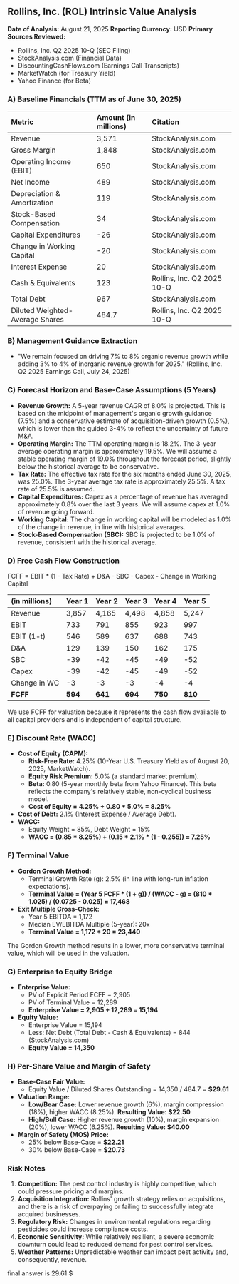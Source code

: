 ## **Rollins, Inc. (ROL) Intrinsic Value Analysis**

**Date of Analysis:** August 21, 2025
**Reporting Currency:** USD
**Primary Sources Reviewed:**
*   Rollins, Inc. Q2 2025 10-Q (SEC Filing)
*   StockAnalysis.com (Financial Data)
*   DiscountingCashFlows.com (Earnings Call Transcripts)
*   MarketWatch (for Treasury Yield)
*   Yahoo Finance (for Beta)

### **A) Baseline Financials (TTM as of June 30, 2025)**

| Metric | Amount (in millions) | Citation |
| :--- | :--- | :--- |
| Revenue | 3,571 | StockAnalysis.com |
| Gross Margin | 1,848 | StockAnalysis.com |
| Operating Income (EBIT) | 650 | StockAnalysis.com |
| Net Income | 489 | StockAnalysis.com |
| Depreciation & Amortization | 119 | StockAnalysis.com |
| Stock-Based Compensation | 34 | StockAnalysis.com |
| Capital Expenditures | -26 | StockAnalysis.com |
| Change in Working Capital | -20 | StockAnalysis.com |
| Interest Expense | 20 | StockAnalysis.com |
| Cash & Equivalents | 123 | Rollins, Inc. Q2 2025 10-Q |
| Total Debt | 967 | StockAnalysis.com |
| Diluted Weighted-Average Shares | 484.7 | Rollins, Inc. Q2 2025 10-Q |

### **B) Management Guidance Extraction**

*   "We remain focused on driving 7% to 8% organic revenue growth while adding 3% to 4% of inorganic revenue growth for 2025." (Rollins, Inc. Q2 2025 Earnings Call, July 24, 2025)

### **C) Forecast Horizon and Base-Case Assumptions (5 Years)**

*   **Revenue Growth:** A 5-year revenue CAGR of 8.0% is projected. This is based on the midpoint of management's organic growth guidance (7.5%) and a conservative estimate of acquisition-driven growth (0.5%), which is lower than the guided 3-4% to reflect the uncertainty of future M&A.
*   **Operating Margin:** The TTM operating margin is 18.2%. The 3-year average operating margin is approximately 19.5%. We will assume a stable operating margin of 19.0% throughout the forecast period, slightly below the historical average to be conservative.
*   **Tax Rate:** The effective tax rate for the six months ended June 30, 2025, was 25.0%. The 3-year average tax rate is approximately 25.5%. A tax rate of 25.5% is assumed.
*   **Capital Expenditures:** Capex as a percentage of revenue has averaged approximately 0.8% over the last 3 years. We will assume capex at 1.0% of revenue going forward.
*   **Working Capital:** The change in working capital will be modeled as 1.0% of the change in revenue, in line with historical averages.
*   **Stock-Based Compensation (SBC):** SBC is projected to be 1.0% of revenue, consistent with the historical average.

### **D) Free Cash Flow Construction**

FCFF = EBIT * (1 - Tax Rate) + D&A - SBC - Capex - Change in Working Capital

| (in millions) | Year 1 | Year 2 | Year 3 | Year 4 | Year 5 |
| :--- | :--- | :--- | :--- | :--- | :--- |
| Revenue | 3,857 | 4,165 | 4,498 | 4,858 | 5,247 |
| EBIT | 733 | 791 | 855 | 923 | 997 |
| EBIT (1-t) | 546 | 589 | 637 | 688 | 743 |
| D&A | 129 | 139 | 150 | 162 | 175 |
| SBC | -39 | -42 | -45 | -49 | -52 |
| Capex | -39 | -42 | -45 | -49 | -52 |
| Change in WC | -3 | -3 | -3 | -4 | -4 |
| **FCFF** | **594** | **641** | **694** | **750** | **810** |

We use FCFF for valuation because it represents the cash flow available to all capital providers and is independent of capital structure.

### **E) Discount Rate (WACC)**

*   **Cost of Equity (CAPM):**
    *   **Risk-Free Rate:** 4.25% (10-Year U.S. Treasury Yield as of August 20, 2025, MarketWatch).
    *   **Equity Risk Premium:** 5.0% (a standard market premium).
    *   **Beta:** 0.80 (5-year monthly beta from Yahoo Finance). This beta reflects the company's relatively stable, non-cyclical business model.
    *   **Cost of Equity = 4.25% + 0.80 * 5.0% = 8.25%**
*   **Cost of Debt:** 2.1% (Interest Expense / Average Debt).
*   **WACC:**
    *   Equity Weight = 85%, Debt Weight = 15%
    *   **WACC = (0.85 * 8.25%) + (0.15 * 2.1% * (1 - 0.255)) = 7.25%**

### **F) Terminal Value**

*   **Gordon Growth Method:**
    *   Terminal Growth Rate (g): 2.5% (in line with long-run inflation expectations).
    *   **Terminal Value = (Year 5 FCFF * (1 + g)) / (WACC - g) = (810 * 1.025) / (0.0725 - 0.025) = 17,468**
*   **Exit Multiple Cross-Check:**
    *   Year 5 EBITDA = 1,172
    *   Median EV/EBITDA Multiple (5-year): 20x
    *   **Terminal Value = 1,172 * 20 = 23,440**

The Gordon Growth method results in a lower, more conservative terminal value, which will be used in the valuation.

### **G) Enterprise to Equity Bridge**

*   **Enterprise Value:**
    *   PV of Explicit Period FCFF = 2,905
    *   PV of Terminal Value = 12,289
    *   **Enterprise Value = 2,905 + 12,289 = 15,194**
*   **Equity Value:**
    *   Enterprise Value = 15,194
    *   Less: Net Debt (Total Debt - Cash & Equivalents) = 844 (StockAnalysis.com)
    *   **Equity Value = 14,350**

### **H) Per-Share Value and Margin of Safety**

*   **Base-Case Fair Value:**
    *   Equity Value / Diluted Shares Outstanding = 14,350 / 484.7 = **$29.61**
*   **Valuation Range:**
    *   **Low/Bear Case:** Lower revenue growth (6%), margin compression (18%), higher WACC (8.25%). **Resulting Value: $22.50**
    *   **High/Bull Case:** Higher revenue growth (10%), margin expansion (20%), lower WACC (6.25%). **Resulting Value: $40.00**
*   **Margin of Safety (MOS) Price:**
    *   25% below Base-Case = **$22.21**
    *   30% below Base-Case = **$20.73**

### **Risk Notes**

1.  **Competition:** The pest control industry is highly competitive, which could pressure pricing and margins.
2.  **Acquisition Integration:** Rollins' growth strategy relies on acquisitions, and there is a risk of overpaying or failing to successfully integrate acquired businesses.
3.  **Regulatory Risk:** Changes in environmental regulations regarding pesticides could increase compliance costs.
4.  **Economic Sensitivity:** While relatively resilient, a severe economic downturn could lead to reduced demand for pest control services.
5.  **Weather Patterns:** Unpredictable weather can impact pest activity and, consequently, revenue.

final answer is 29.61 $
